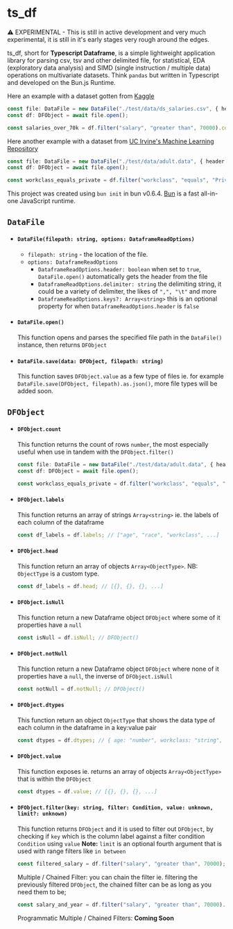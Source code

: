 # ts_df

⚠️ EXPERIMENTAL - This is still in active development and very much experimental, it is still in it's early stages very rough around the edges.

ts_df, short for **Typescript Dataframe**, is a simple lightweight application library for parsing csv, tsv and other delimited file, for statistical, EDA (exploratory data analysis) and SIMD (single instruction / multiple data) operations on multivariate datasets. Think `pandas` but written in Typescript and developed on the Bun.js Runtime.

Here an example with a dataset gotten from [Kaggle](https://www.kaggle.com/datasets/inductiveanks/employee-salaries-for-different-job-roles)

```typescript
const file: DataFile = new DataFile("./test/data/ds_salaries.csv", { header: true, delimiter: "," });
const df: DFObject = await file.open();

const salaries_over_70k = df.filter("salary", "greater than", 70000).count; // 447;
```

Here another example with a dataset from [UC Irvine's Machine Learning Repository](https://archive.ics.uci.edu/dataset/2/adult)

```typescript
const file: DataFile = new DataFile("./test/data/adult.data", { header: true, delimiter: "," });
const df: DFObject = await file.open();

const workclass_equals_private = df.filter("workclass", "equals", "Private").count; // 22,696
```

This project was created using `bun init` in bun v0.6.4. [Bun](https://bun.sh) is a fast all-in-one JavaScript runtime.

## `DataFile`

- #### `DataFile(filepath: string, options: DataframeReadOptions)`
  - `filepath: string` - the location of the file.
  - `options: DataframeReadOptions`
    - `DataframeReadOptions.header: boolean` when set to `true`, `DataFile.open()` automatically gets the header from the file
    - `DataframeReadOptions.delimiter: string` the delimiting string, it could be a variety of delimiter, the likes of `",", "\t"` and more
    - `DataframeReadOptions.keys?: Array<string>` this is an optional property for when `DataframeReadOptions.header` is `false`
- #### `DataFile.open()`
  This function opens and parses the specified file path in the `DataFile()` instance, then returns `DFObject`
- #### `DataFile.save(data: DFObject, filepath: string)`
  This function saves `DFObject.value` as a few type of files ie. for example `DataFile.save(DFObject, filepath).as.json()`, more file types will be added soon.

## `DFObject`

- #### `DFObject.count`

  This function returns the count of rows `number`, the most especially useful when use in tandem with the `DFObject.filter()`

  ```typescript
  const file: DataFile = new DataFile("./test/data/adult.data", { header: true, delimiter: "," });
  const df: DFObject = await file.open();

  const workclass_equals_private = df.filter("workclass", "equals", "Private").count; // 22,696
  ```

- #### `DFObject.labels`

  This function returns an array of strings `Array<string>` ie. the labels of each column of the dataframe

  ```typescript
  const df_labels = df.labels; // ["age", "race", "workclass", ...]
  ```

- #### `DFObject.head`

  This function return an array of objects `Array<ObjectType>`. NB: `ObjectType` is a custom type.

  ```typescript
  const df_labels = df.head; // [{}, {}, {}, ...]
  ```

- #### `DFObject.isNull`

  This function return a new Dataframe object `DFObject` where some of it properties have a `null`

  ```typescript
  const isNull = df.isNull; // DFObject()
  ```

- #### `DFObject.notNull`

  This function return a new Dataframe object `DFObject` where none of it properties have a `null`, the inverse of `DFObject.isNull`

  ```typescript
  const notNull = df.notNull; // DFObject()
  ```

- #### `DFObject.dtypes`

  This function return an object `ObjectType` that shows the data type of each column in the dataframe in a key:value pair

  ```typescript
  const dtypes = df.dtypes; // { age: "number", workclass: "string", ... }
  ```

- #### `DFObject.value`

  This function exposes ie. returns an array of objects `Array<ObjectType>` that is within the `DFObject`

  ```typescript
  const dtypes = df.value; // [{}, {}, {}, ...]
  ```

- #### `DFObject.filter(key: string, filter: Condition, value: unknown, limit?: unknown)`

  This function returns `DFObject` and it is used to filter out `DFObject`, by checking if `key` which is the column label against a filter condition `Condition` using `value`
  **Note:** `limit` is an optional fourth argument that is used with range filters like `in between`

  ```typescript
  const filtered_salary = df.filter("salary", "greater than", 70000); // DFObject
  ```

  Multiple / Chained Filter: you can chain the filter ie. filtering the previously filtered `DFObject`, the chained filter can be as long as you need them to be;

  ```typescript
  const salary_and_year = df.filter("salary", "greater than", 70000).filter("work_year", "equals", 2020); // DFObject
  ```

  Programmatic Multiple / Chained Filters:
  **Coming Soon**
